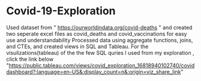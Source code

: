 # Covid-19-Exploration
Used dataset from  " https://ourworldindata.org/covid-deaths " and created two seperate excel files as covid_deaths and covid_vaccinations for easy use and understandability 
Processed data using aggregate functions, joins, and CTEs, and created views in SQL and Tableau.
For the visulizations(tableau) of the the few SQL quries I used from my exploration  , click the link below 
"https://public.tableau.com/views/covid_exploration_16818940102740/coviddashboard?:language=en-US&:display_count=n&:origin=viz_share_link" 
